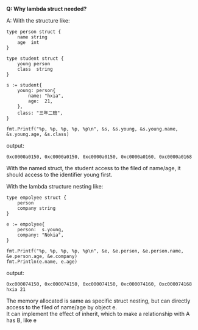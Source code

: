 **Q: Why lambda struct needed?**

A: With the structure like:
```
type person struct {
	name string
	age  int
}

type student struct {
	young person
	class  string
}

s := student{
    young: person{
        name: "hxia",
        age:  21,
    },
    class: "三年二班",
}

fmt.Printf("%p, %p, %p, %p, %p\n", &s, &s.young, &s.young.name, &s.young.age, &s.class)
```

output:
```
0xc0000a0150, 0xc0000a0150, 0xc0000a0150, 0xc0000a0160, 0xc0000a0168
```

With the named struct, the student access to the filed of name/age, it should access to the identifier young first.

With the lambda structure nesting like:
```
type empolyee struct {
	person
	company string
}

e := empolyee{
    person:  s.young,
    company: "Nokia",
}

fmt.Printf("%p, %p, %p, %p, %p\n", &e, &e.person, &e.person.name, &e.person.age, &e.company)
fmt.Println(e.name, e.age)
```

output:
```
0xc000074150, 0xc000074150, 0xc000074150, 0xc000074160, 0xc000074168
hxia 21
```

The memory allocated is same as specific struct nesting, but can directly access to the filed of name/age by object e.  
It can implement the effect of inherit, which to make a relationship with A has B, like e <template empolyee> has a field name.  
With the specific struct nesting, the relationship is e has a object young which has a filed name.  

**Q: how to overloading the property?**

A: Yes, with the lambda struct nesting, we can implement the effect like inherit. So according can implement the overloading which to over write the property. such as:
```
type empolyee struct {
	person
	company string
	name    string
}

eo := empolyee{
    person:  s.young,
    company: "Nokia",
    name:    "Troy",
}

fmt.Println(eo.name, eo.person.name)
```

output:
```
Troy hxia
```

**Q: how can implement the inherit and overloading of method for object?**

A: Not only can implement the overloading of property, but also can implement the overloading of method for object, like inherit:
```
func (p *person) sayHello() {
	fmt.Println(p.name)
}

eo.sayHello()
```

output:
```
hxia
```

overloading:
```
func (e *empolyee) sayHello() {
	fmt.Println("hello, world")
}

eo.sayHello()
```

output:
```
hello, world
```
